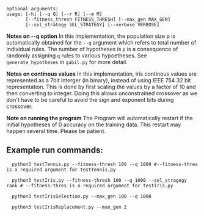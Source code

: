 ```
optional arguments:
usage: [-h] [--q Q] [--r R] [--m M]
       [--fitness_thresh FITNESS_THRESH] [--max_gen MAX_GEN]
       [--sel_strategy SEL_STRATEGY] [--verbose VERBOSE]
```

**Notes on --q option**
 In this implementation, the population size p is automatically obtained for the ```--q``` argument which refers to total number of individual rules. The number of hypotheses is ```p``` is a consequence of randomly assigning ```q``` rules to various hypoetheses. See ```generate_hypotheses``` in ```gabil.py``` for more detail. 

**Notes on continous values**
 In this implementation, iris continous values are represented as a 7bit interger (in binary), instead of using IEEE 754 32 bit representation. This is done by first scaling the values by a factor of 10 and then converting to integer. Doing this allows unconstrained crossover as we don't have to be careful to avoid the sign and exponent bits during crossover.


**Note on running the program**
The Program will automatically restart if the initial hypotheses of 0 accuracy on the training data. This restart may happen several time. Please be patient.
## Example run commands:
```
  python3 testTennis.py --fitness-thresh 100 --q 1000 #--fitness-thres is a required argument for testTennis.py

  python3 testIris.py --fitness-thresh 100 --q 1000 --sel_stragegy rank # --fitness-thres is a required argument for testIris.py

  python3 testIrisSelection.py --max_gen 100 --q 1000

  python3 testIrisReplacement.py --max_gen 2
